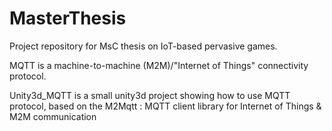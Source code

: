 # MasterThesis

Project repository for MsC thesis on IoT-based pervasive games.

MQTT is a machine-to-machine (M2M)/"Internet of Things" connectivity protocol.

Unity3d_MQTT is a small unity3d project showing how to use MQTT protocol, based on the M2Mqtt : MQTT client library for Internet of Things & M2M communication
